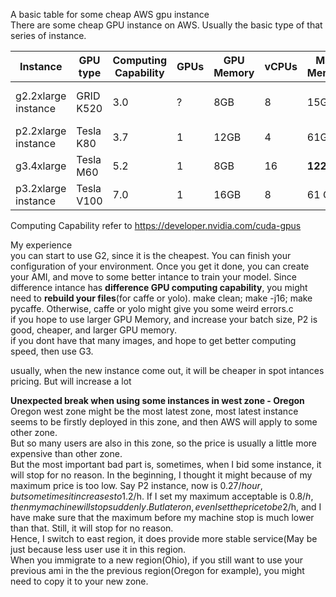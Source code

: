 A basic table for some cheap AWS gpu instance <br>
There are some cheap GPU instance on AWS. Usually the basic type of that series of instance.<br>



| Instance | GPU type |	Computing Capability | GPUs	| GPU Memory	| vCPUs	| Main Memory	| Storage | Storage Statistics | spot price |
| ------------- | ------------- |	------------- | -------------	|------------- |-------------	| -------------	| ------------- | -------------| ------------- |
|g2.2xlarge instance |	GRID  K520| 3.0| ? |8GB| 8|15GB | SSD	 | 61GB SSD storage |~0.27$/h|
|p2.2xlarge instance |Tesla K80|3.7| 1 | 12GB |4| 61GB| EBS | High | ~0.3$/h|
|g3.4xlarge | Tesla M60| 5.2 |	1 | 8GB| 16	| **122GB**| EBS |3.5 Gbps | ~0.4$/h|
|p3.2xlarge instance | Tesla V100|7.0| 1| 16GB | 8 | 61 GB | EBS |1.5Gbps | ~1-1.5$/h|


Computing Capability refer to https://developer.nvidia.com/cuda-gpus<br>

 
My experience <br>
you can start to use G2, since it is the cheapest. You can finish your configuration of your environment. Once you get it done, you can create your AMI, and move to some better intance to train your model.  Since difference intance has **difference GPU computing capability**, you might need to **rebuild your files**(for caffe or yolo). make clean; make -j16; make pycaffe.  Otherwise, caffe or yolo might give you some weird errors.c <br>
if you hope to use larger GPU Memory, and increase your batch size, P2 is good, cheaper, and larger GPU memory. <br>
if you dont have that many images, and hope to get better computing speed, then use G3. <br>

usually, when the new instance come out, it will be cheaper in spot intances pricing. But will increase a lot <br>

**Unexpected break when using some instances in west zone - Oregon**<br> 
Oregon west zone might be the most latest zone, most latest instance seems to be firstly deployed in this zone, and then AWS will apply to some other zone.<br> 
But so many users are also in this zone, so the price is usually a little more expensive than other zone.<br>
But the most important bad part is, sometimes, when I bid some instance, it will stop for no reason. In the beginning, I thought it might because of my maximum price is too low. Say P2 instance, now is 0.27$/hour, but sometimes it increases to 1.2$/h. If I set my maximum acceptable is 0.8$/h, then my machine will stop suddenly. But later on, even I set the price to be 2$/h, and I have make sure that the maximum before my machine stop is much lower than that.  Still, it will stop for no reason.  <br>
Hence, I switch to east region, it does provide more stable service(May be just because less user use it in this region. <br>
When you immigrate to a new region(Ohio), if you still want to use your previous ami in the the previous region(Oregon for example), you might need to copy it to your new zone.
 
